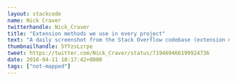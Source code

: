 ```yaml
---
layout: stackcode
name: Nick Craver
twitterhandle: Nick_Craver
title: "Extension methods we use in every project"
text: "A daily screenshot from the Stack Overflow codebase (extension methods we use in every project). "
thumbnailhandle: 5YYzsLzrpe
tweet: https://twitter.com/Nick_Craver/status/719469466199924736
date: 2016-04-11 10:17:42+0000
tags: ["not-mapped"]
---
```

